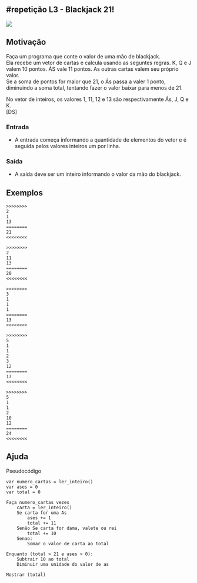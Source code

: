 ## #repetição L3 - Blackjack 21!


![](https://raw.githubusercontent.com/qxcodefup/moodle/master/base/063/__capa.jpg)
[](https://raw.githubusercontent.com/qxcodefup/moodle/master/base/063/t.tio)
## Motivação

Faça um programa que conte o valor de uma mão de blackjack.  
Ela recebe um vetor de cartas e calcula usando as seguntes regras. K, Q e J valem 10 pontos. ÁS vale 11 pontos. As outras cartas valem seu próprio valor.  
Se a soma de pontos for maior que 21, o Ás passa a valer 1 ponto, diminuindo a soma total, tentando fazer o valor baixar para menos de 21.  
  
No vetor de inteiros, os valores 1, 11, 12 e 13 são respectivamente Ás, J, Q e K.  
\[DS\]

### Entrada

- A entrada começa informando a quantidade de elementos do vetor e é seguida pelos valores inteiros um por linha.

### Saída

- A saída deve ser um inteiro informando o valor da mão do blackjack.

## Exemplos

```
>>>>>>>>
2
1
13
========
21
<<<<<<<<

>>>>>>>>
2
11
13
========
20
<<<<<<<<

>>>>>>>>
3
1
1
1
========
13
<<<<<<<<

>>>>>>>>
5
1
1
2
3
12
========
17
<<<<<<<<

>>>>>>>>
5
1
1
2
10
12
========
24
<<<<<<<<
```

## Ajuda

Pseudocódigo
```
var numero_cartas = ler_inteiro()
var ases = 0
var total = 0

Faça numero_cartas vezes
    carta = ler_inteiro()
    Se carta for uma As
        ases += 1
        total += 11
    Senão Se carta for dama, valete ou rei
        total += 10
    Senao:
        Somar o valor de carta ao total

Enquanto (total > 21 e ases > 0):
    Subtrair 10 ao total
    Diminuir uma unidade do valor de as

Mostrar (total)
```
